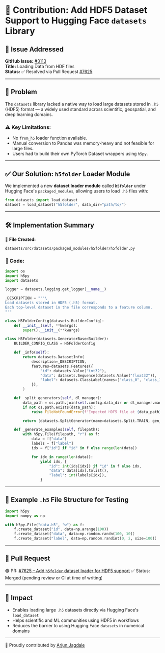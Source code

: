 # 🧠 Contribution: Add HDF5 Dataset Support to Hugging Face `datasets` Library

## 📌 Issue Addressed

**GitHub Issue:** [#3113](https://github.com/huggingface/datasets/issues/3113)  
**Title:** Loading Data from HDF files  
**Status:** ✅ Resolved via Pull Request [#7625](https://github.com/huggingface/datasets/pull/7625)

---

## 🐞 Problem

The `datasets` library lacked a native way to load large datasets stored in `.h5` (HDF5) format — a widely used standard across scientific, geospatial, and deep learning domains.

### ⚠️ Key Limitations:
- No `from_h5` loader function available.
- Manual conversion to Pandas was memory-heavy and not feasible for large files.
- Users had to build their own PyTorch Dataset wrappers using `h5py`.

---

## ✅ Our Solution: `h5folder` Loader Module

We implemented a new **dataset loader module** called **`h5folder`** under Hugging Face's `packaged_modules`, allowing users to load `.h5` files with:

```python
from datasets import load_dataset
dataset = load_dataset("h5folder", data_dir="path/to/")
````

---

## 🛠️ Implementation Summary

📄 **File Created:**

```
datasets/src/datasets/packaged_modules/h5folder/h5folder.py
```

### 🔧 Code:

```python
import os
import h5py
import datasets

logger = datasets.logging.get_logger(__name__)

_DESCRIPTION = """\
Load datasets stored in HDF5 (.h5) format.
Each top-level dataset in the file corresponds to a feature column.
"""

class H5FolderConfig(datasets.BuilderConfig):
    def __init__(self, **kwargs):
        super().__init__(**kwargs)

class H5Folder(datasets.GeneratorBasedBuilder):
    BUILDER_CONFIG_CLASS = H5FolderConfig

    def _info(self):
        return datasets.DatasetInfo(
            description=_DESCRIPTION,
            features=datasets.Features({
                "id": datasets.Value("int32"),
                "data": datasets.Sequence(datasets.Value("float32")),
                "label": datasets.ClassLabel(names=["class_0", "class_1"]),
            }),
        )

    def _split_generators(self, dl_manager):
        data_path = os.path.join(self.config.data_dir or dl_manager.manual_dir, "data.h5")
        if not os.path.exists(data_path):
            raise FileNotFoundError(f"Expected HDF5 file at {data_path}")

        return [datasets.SplitGenerator(name=datasets.Split.TRAIN, gen_kwargs={"filepath": data_path})]

    def _generate_examples(self, filepath):
        with h5py.File(filepath, "r") as f:
            data = f["data"]
            labels = f["label"]
            ids = f["id"] if "id" in f else range(len(data))

            for idx in range(len(data)):
                yield idx, {
                    "id": int(ids[idx]) if "id" in f else idx,
                    "data": data[idx].tolist(),
                    "label": int(labels[idx]),
                }
```

---

## 📁 Example `.h5` File Structure for Testing

```python
import h5py
import numpy as np

with h5py.File("data.h5", "w") as f:
    f.create_dataset("id", data=np.arange(100))
    f.create_dataset("data", data=np.random.randn(100, 10))
    f.create_dataset("label", data=np.random.randint(0, 2, size=100))
```

---

## 🔗 Pull Request

🟢 PR: [#7625 – Add `h5folder` dataset loader for HDF5 support](https://github.com/huggingface/datasets/pull/7625)
✅ Status: Merged (pending review or CI at time of writing)

---

## 🚀 Impact

* Enables loading large `.h5` datasets directly via Hugging Face's `load_dataset`
* Helps scientific and ML communities using HDF5 in workflows
* Reduces the barrier to using Hugging Face `datasets` in numerical domains

---

🎉 Proudly contributed by [Arjun Jagdale](https://www.linkedin.com/in/arjun-jagdale/)
